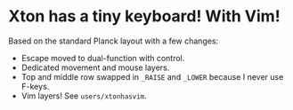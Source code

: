 # Xton has a tiny keyboard! With Vim!

Based on the standard Planck layout with a few changes:

* Escape moved to dual-function with control.
* Dedicated movement and mouse layers.
* Top and middle row swapped in `_RAISE` and `_LOWER` because I never use F-keys.
* Vim layers! See `users/xtonhasvim`.
